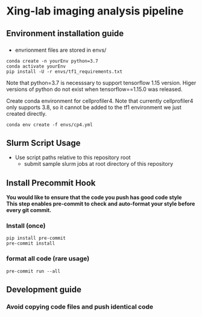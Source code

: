 # Xing-lab imaging analysis pipeline


## Environment installation guide
### 
- envrionment files are stored in envs/

```
conda create -n yourEnv python=3.7
conda activate yourEnv
pip install -U -r envs/tf1_requirements.txt
```
Note that python=3.7 is necesssary to support tensorflow 1.15 version. Higer versions of python do not exist when tensorflow==1.15.0 was released.

Create conda environment for cellprofiler4. Note that currently cellprofiler4 only supports 3.8, so it cannot be added to the tf1 environment we just created directly.
```
conda env create -f envs/cp4.yml 
```

## Slurm Script Usage
- Use script paths relative to this repository root
  - submit sample slurm jobs at root directory of this repository


## Install Precommit Hook  
**You would like to ensure that the code you push has good code style**  
**This step enables pre-commit to check and auto-format your style before every git commit.**
### Install (once)  
`pip install pre-commit`  
`pre-commit install`  
### format all code (rare usage)  
`pre-commit run --all`


## Development guide
### Avoid copying code files and push identical code
